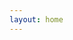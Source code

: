 ```yaml
---
layout: home
---
```


<BoxesGrid class="vpHomeWrap" v-if="selectedFeature" :title="selectedFeature" :renderData="content" />

<section class="customFooter">
  <AppTab v-model="selectedFeature" :options="toggleOptions" />
</section>

<script>
import features from './data/features.json';

import BoxesGrid from "./views/Features/BoxesGrid.vue"

export default {
  data() {
    return {
      selectedFeature: "",
      toggleOptions: [ ...features.map(e => e.title)],
      content: []
    }
  },
  components: {
    BoxesGrid
  },
  mounted() {
    this.selectedFeature = features[0].title;
  },
  watch: {
    selectedFeature() {
      console.log(this.selectedFeature);
      this.content = features.find(e => e.title === this.selectedFeature).features;
    }
  }
}
</script>

<style scoped>
  .vpHomeWrap {
    height: calc(100vh - 64px - 50px);
    overflow-y: auto;
  }

  .customFooter {
    width: 100vw;
    height: 50px;
    overflow: hidden;
    position: fixed;
    bottom: 0;
    right: 0;
    background-color: var(--vp-c-bg);
    z-index: 999;
  }
</style>